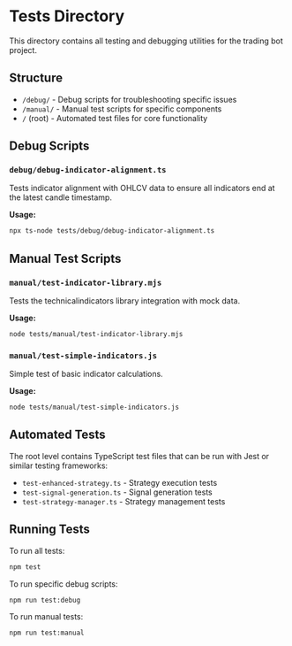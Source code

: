 # Tests Directory

This directory contains all testing and debugging utilities for the trading bot project.

## Structure

- `/debug/` - Debug scripts for troubleshooting specific issues
- `/manual/` - Manual test scripts for specific components
- `/` (root) - Automated test files for core functionality

## Debug Scripts

### `debug/debug-indicator-alignment.ts`

Tests indicator alignment with OHLCV data to ensure all indicators end at the latest candle timestamp.

**Usage:**

```bash
npx ts-node tests/debug/debug-indicator-alignment.ts
```

## Manual Test Scripts

### `manual/test-indicator-library.mjs`

Tests the technicalindicators library integration with mock data.

**Usage:**

```bash
node tests/manual/test-indicator-library.mjs
```

### `manual/test-simple-indicators.js`

Simple test of basic indicator calculations.

**Usage:**

```bash
node tests/manual/test-simple-indicators.js
```

## Automated Tests

The root level contains TypeScript test files that can be run with Jest or similar testing frameworks:

- `test-enhanced-strategy.ts` - Strategy execution tests
- `test-signal-generation.ts` - Signal generation tests
- `test-strategy-manager.ts` - Strategy management tests

## Running Tests

To run all tests:

```bash
npm test
```

To run specific debug scripts:

```bash
npm run test:debug
```

To run manual tests:

```bash
npm run test:manual
```
